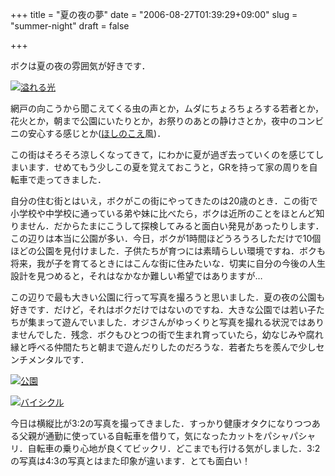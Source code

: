 +++
title = "夏の夜の夢"
date = "2006-08-27T01:39:29+09:00"
slug = "summer-night"
draft = false

+++

<p>ボクは夏の夜の雰囲気が好きです．</p>
<p><a href="http://www.flickr.com/photos/june29/225234076/" title="Photo Sharing"><img src="http://static.flickr.com/57/225234076_4ee2db12e4.jpg" alt="溢れる光" /></a></p>
<p>網戸の向こうから聞こえてくる虫の声とか，ムダにちょろちょろする若者とか，花火とか，朝まで公園にいたりとか，お祭りのあとの静けさとか，夜中のコンビニの安心する感じとか(<a href="http://www.amazon.co.jp/gp/redirect.html?link_code=ur2&#038;tag=cameralady-22&#038;camp=247&#038;creative=1211&#038;location=%2Fgp%2Fproduct%2F4063349845%3Fv%3Dglance%26n%3D465392">ほしのこえ</a>風)．</p>
<p>この街はそろそろ涼しくなってきて，にわかに夏が過ぎ去っていくのを感じてしまいます．せめてもう少しこの夏を覚えておこうと，GRを持って家の周りを自転車で走ってきました．</p>
<p>自分の住む街とはいえ，ボクがこの街にやってきたのは20歳のとき．この街で小学校や中学校に通っている弟や妹に比べたら，ボクは近所のことをほとんど知りません．だからたまにこうして探検してみると面白い発見があったりします．この辺りは本当に公園が多い．今日，ボクが1時間ほどうろうろしただけで10個ほどの公園を見付けました．子供たちが育つには素晴らしい環境ですね．ボクも将来，我が子を育てるときにはこんな街に住みたいな．切実に自分の今後の人生設計を見つめると，それはなかなか難しい希望ではありますが…</p>
<p>この辺りで最も大きい公園に行って写真を撮ろうと思いました．夏の夜の公園も好きです．だけど，それはボクだけではないのですね．大きな公園では若い子たちが集まって遊んでいました．オジさんがゆっくりと写真を撮れる状況ではありませんでした．残念．ボクもひとつの街で生まれ育っていたら，幼なじみや腐れ縁と呼べる仲間たちと朝まで遊んだりしたのだろうな．若者たちを羨んで少しセンチメンタルです．</p>
<p><a href="http://www.flickr.com/photos/june29/225234265/" title="Photo Sharing"><img src="http://static.flickr.com/68/225234265_87b24390b4.jpg" alt="公園" /></a></p>
<p><a href="http://www.flickr.com/photos/june29/225234330/" title="Photo Sharing"><img src="http://static.flickr.com/97/225234330_5f28aed716.jpg" alt="バイシクル" /></a></p>
<p>今日は横縦比が3:2の写真を撮ってきました．すっかり健康オタクになりつつある父親が通勤に使っている自転車を借りて，気になったカットをパシャパシャリ．自転車の乗り心地が良くてビックリ．どこまでも行ける気がしました．3:2の写真は4:3の写真とはまた印象が違います．とても面白い！</p>

